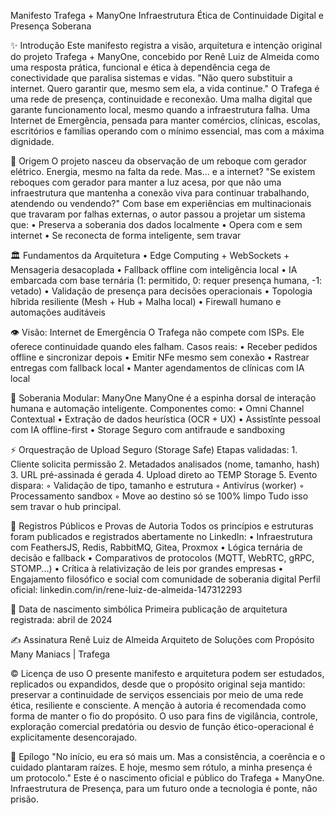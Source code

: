 Manifesto Trafega + ManyOne
Infraestrutura Ética de Continuidade Digital e Presença Soberana

✨ Introdução
Este manifesto registra a visão, arquitetura e intenção original do projeto Trafega + ManyOne, concebido por Renê Luiz de Almeida como uma resposta prática, funcional e ética à dependência cega de conectividade que paralisa sistemas e vidas.
"Não quero substituir a internet. Quero garantir que, mesmo sem ela, a vida continue."
O Trafega é uma rede de presença, continuidade e reconexão. Uma malha digital que garante funcionamento local, mesmo quando a infraestrutura falha. Uma Internet de Emergência, pensada para manter comércios, clínicas, escolas, escritórios e famílias operando com o mínimo essencial, mas com a máxima dignidade.

🔧 Origem
O projeto nasceu da observação de um reboque com gerador elétrico. Energia, mesmo na falta da rede. Mas... e a internet?
"Se existem reboques com gerador para manter a luz acesa, por que não uma infraestrutura que mantenha a conexão viva para continuar trabalhando, atendendo ou vendendo?"
Com base em experiências em multinacionais que travaram por falhas externas, o autor passou a projetar um sistema que:
    • Preserva a soberania dos dados localmente
    • Opera com e sem internet
    • Se reconecta de forma inteligente, sem travar

🏛️ Fundamentos da Arquitetura
    • Edge Computing + WebSockets + Mensageria desacoplada
    • Fallback offline com inteligência local
    • IA embarcada com base ternária (1: permitido, 0: requer presença humana, -1: vetado)
    • Validação de presença para decisões operacionais
    • Topologia híbrida resiliente (Mesh + Hub + Malha local)
    • Firewall humano e automações auditáveis

👁️ Visão: Internet de Emergência
O Trafega não compete com ISPs. Ele oferece continuidade quando eles falham.
Casos reais:
    • Receber pedidos offline e sincronizar depois
    • Emitir NFe mesmo sem conexão
    • Rastrear entregas com fallback local
    • Manter agendamentos de clínicas com IA local

🔗 Soberania Modular: ManyOne
ManyOne é a espinha dorsal de interação humana e automação inteligente.
Componentes como:
    • Omni Channel Contextual
    • Extração de dados heurística (OCR + UX)
    • Assistînte pessoal com IA offline-first
    • Storage Seguro com antifraude e sandboxing

⚡ Orquestração de Upload Seguro (Storage Safe)
Etapas validadas:
    1. Cliente solicita permissão
    2. Metadados analisados (nome, tamanho, hash)
    3. URL pré-assinada é gerada
    4. Upload direto ao TEMP Storage
    5. Evento dispara:
        ◦ Validação de tipo, tamanho e estrutura
        ◦ Antivírus (worker)
        ◦ Processamento sandbox
        ◦ Move ao destino só se 100% limpo
Tudo isso sem travar o hub principal.

📜 Registros Públicos e Provas de Autoria
Todos os princípios e estruturas foram publicados e registrados abertamente no LinkedIn:
    • Infraestrutura com FeathersJS, Redis, RabbitMQ, Gitea, Proxmox
    • Lógica ternária de decisão e fallback
    • Comparativos de protocolos (MQTT, WebRTC, gRPC, STOMP...)
    • Crítica à relativização de leis por grandes empresas
    • Engajamento filosófico e social com comunidade de soberania digital
Perfil oficial: linkedin.com/in/rene-luiz-de-almeida-147312293

📅 Data de nascimento simbólica
Primeira publicação de arquitetura registrada: abril de 2024

✍️ Assinatura
Renê Luiz de Almeida
Arquiteto de Soluções com Propósito
Many Maniacs | Trafega

© Licença de uso
O presente manifesto e arquitetura podem ser estudados, replicados ou expandidos, desde que o propósito original seja mantido: preservar a continuidade de serviços essenciais por meio de uma rede ética, resiliente e consciente.
A menção à autoria é recomendada como forma de manter o fio do propósito.
O uso para fins de vigilância, controle, exploração comercial predatória ou desvio de função ético-operacional é explicitamente desencorajado.

🌿 Epílogo
"No início, eu era só mais um.
Mas a consistência, a coerência e o cuidado plantaram raízes.
E hoje, mesmo sem rótulo, a minha presença é um protocolo."
Este é o nascimento oficial e público do Trafega + ManyOne.
Infraestrutura de Presença, para um futuro onde a tecnologia é ponte, não prisão.
